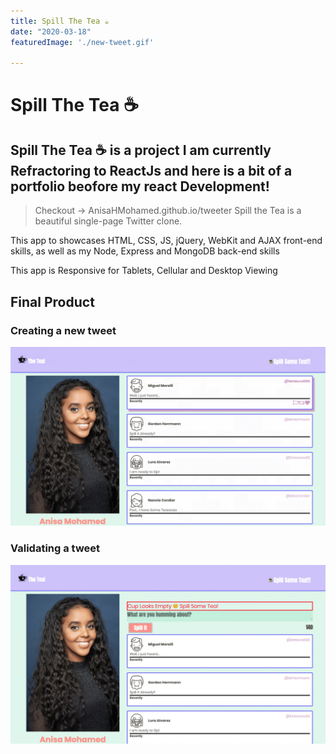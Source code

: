 ```yaml
---
title: Spill The Tea ☕
date: "2020-03-18"
featuredImage: './new-tweet.gif'

---
```

# Spill The Tea ☕
## Spill The Tea ☕ is a project I am currently Refractoring to ReactJs and here is a bit of a portfolio beofore my react Development!

>Checkout -> AnisaHMohamed.github.io/tweeter
Spill the Tea is a beautiful single-page Twitter clone.

This app to showcases HTML, CSS, JS, jQuery, WebKit and AJAX front-end skills, as well as my Node, Express and MongoDB back-end skills

This app is Responsive for Tablets, Cellular and Desktop Viewing

## Final Product

### Creating a new tweet
!["Creating a new tweet"](https://github.com/AnisaHMohamed/tweeter/blob/master/docs/new-tweet.gif?raw=true)

### Validating a tweet
!["Validating a tweet"](https://github.com/AnisaHMohamed/tweeter/blob/master/docs/validation-tweet.gif?raw=true)

<!-- end -->


